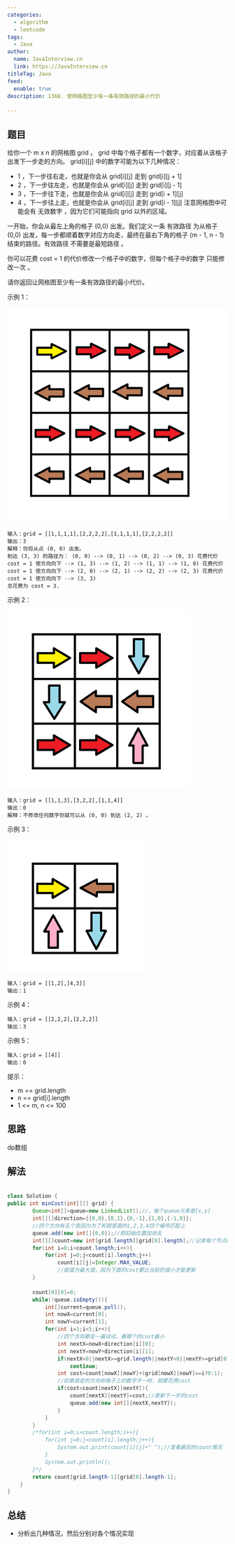 ```yaml
---
categories:
  - algorithm
  - leetcode
tags:
  - Java
author: 
  name: JavaInterview.cn
  link: https://JavaInterview.cn
titleTag: Java
feed:
  enable: true
description: 1368. 使网格图至少有一条有效路径的最小代价

---
```


## 题目

给你一个 m x n 的网格图 grid 。 grid 中每个格子都有一个数字，对应着从该格子出发下一步走的方向。 grid[i][j] 中的数字可能为以下几种情况：

* 1 ，下一步往右走，也就是你会从 grid[i][j] 走到 grid[i][j + 1]
* 2 ，下一步往左走，也就是你会从 grid[i][j] 走到 grid[i][j - 1]
* 3 ，下一步往下走，也就是你会从 grid[i][j] 走到 grid[i + 1][j]
* 4 ，下一步往上走，也就是你会从 grid[i][j] 走到 grid[i - 1][j]
注意网格图中可能会有 无效数字 ，因为它们可能指向 grid 以外的区域。

一开始，你会从最左上角的格子 (0,0) 出发。我们定义一条 有效路径 为从格子 (0,0) 出发，每一步都顺着数字对应方向走，最终在最右下角的格子 (m - 1, n - 1) 结束的路径。有效路径 不需要是最短路径 。

你可以花费 cost = 1 的代价修改一个格子中的数字，但每个格子中的数字 只能修改一次 。

请你返回让网格图至少有一条有效路径的最小代价。



示例 1：

![1368grid1.png](../../../media/pictures/leetcode/1368grid1.png)

    输入：grid = [[1,1,1,1],[2,2,2,2],[1,1,1,1],[2,2,2,2]]
    输出：3
    解释：你将从点 (0, 0) 出发。
    到达 (3, 3) 的路径为： (0, 0) --> (0, 1) --> (0, 2) --> (0, 3) 花费代价 cost = 1 使方向向下 --> (1, 3) --> (1, 2) --> (1, 1) --> (1, 0) 花费代价 cost = 1 使方向向下 --> (2, 0) --> (2, 1) --> (2, 2) --> (2, 3) 花费代价 cost = 1 使方向向下 --> (3, 3)
    总花费为 cost = 3.
示例 2：

![grid2.png](../../../media/pictures/leetcode/grid2.png)

    输入：grid = [[1,1,3],[3,2,2],[1,1,4]]
    输出：0
    解释：不修改任何数字你就可以从 (0, 0) 到达 (2, 2) 。
示例 3：

![grid3.png](../../../media/pictures/leetcode/grid3.png)

    输入：grid = [[1,2],[4,3]]
    输出：1
示例 4：

    输入：grid = [[2,2,2],[2,2,2]]
    输出：3
示例 5：

    输入：grid = [[4]]
    输出：0


提示：

* m == grid.length
* n == grid[i].length
* 1 <= m, n <= 100

## 思路

dp数组

## 解法
```java

class Solution {
public int minCost(int[][] grid) {
        Queue<int[]>queue=new LinkedList();//，每个queue元素是[x,y]
        int[][]direction={{0,0},{0,1},{0,-1},{1,0},{-1,0}};
        //四个方向有五个是因为为了和题里面的1,2,3,4四个编号匹配上
        queue.add(new int[]{0,0});//把初始位置加进去
        int[][]count=new int[grid.length][grid[0].length];//记录每个节点的cost花费情况
        for(int i=0;i<count.length;i++){
            for(int j=0;j<count[i].length;j++)
                count[i][j]=Integer.MAX_VALUE;
                //赋值为最大值，因为下面的cost要比当前的值小才能更新
        }
        
        count[0][0]=0;
        while(!queue.isEmpty()){
            int[]current=queue.poll();
            int nowX=current[0];
            int nowY=current[1];
            for(int i=1;i<5;i++){
                //四个方向都走一遍试试，看哪个的cost最小
                int nextX=nowX+direction[i][0];
                int nextY=nowY+direction[i][1];
                if(nextX<0||nextX>=grid.length||nextY<0||nextY>=grid[0].length)//下一步出界了
                	continue;
                int cost=count[nowX][nowY]+(grid[nowX][nowY]==i?0:1);
                //如果我走的方向和格子上的数字不一样，就要花费cost
                if(cost<count[nextX][nextY]){
                    count[nextX][nextY]=cost;//更新下一步的cost
                    queue.add(new int[]{nextX,nextY});
                }
            }
        }
        /*for(int i=0;i<count.length;i++){
            for(int j=0;j<count[i].length;j++){
                System.out.print(count[i][j]+" ");//查看最后的count情况
            }
            System.out.println();
        }*/
        return count[grid.length-1][grid[0].length-1];
    }
}
```

## 总结

- 分析出几种情况，然后分别对各个情况实现 
